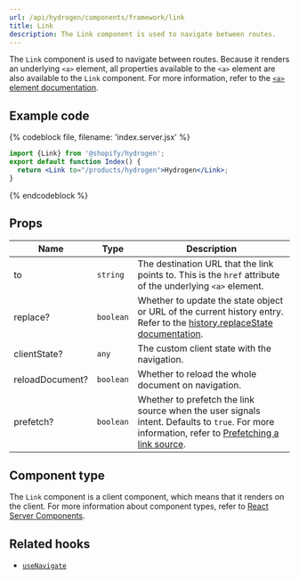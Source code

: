 ```yaml
---
url: /api/hydrogen/components/framework/link
title: Link
description: The Link component is used to navigate between routes.
---
```


The `Link` component is used to navigate between routes. Because it renders an underlying `<a>` element, all properties available to the `<a>` element are also available to the `Link` component. For more information, refer to the [`<a>` element documentation](https://developer.mozilla.org/en-US/docs/Web/HTML/Element/a#attributes).

## Example code

{% codeblock file, filename: 'index.server.jsx' %}

```jsx
import {Link} from '@shopify/hydrogen';
export default function Index() {
  return <Link to="/products/hydrogen">Hydrogen</Link>;
}
```

{% endcodeblock %}

## Props

| Name            | Type                 | Description                                                                                                                                                                                                                |
| --------------- | -------------------- | -------------------------------------------------------------------------------------------------------------------------------------------------------------------------------------------------------------------------- |
| to              | <code>string</code>  | The destination URL that the link points to. This is the `href` attribute of the underlying `<a>` element.                                                                                                                 |
| replace?        | <code>boolean</code> | Whether to update the state object or URL of the current history entry. Refer to the [history.replaceState documentation](https://developer.mozilla.org/en-US/docs/Web/API/History/replaceState).                          |
| clientState?    | <code>any</code>     | The custom client state with the navigation.                                                                                                                                                                               |
| reloadDocument? | <code>boolean</code> | Whether to reload the whole document on navigation.                                                                                                                                                                        |
| prefetch?       | <code>boolean</code> | Whether to prefetch the link source when the user signals intent. Defaults to `true`. For more information, refer to [Prefetching a link source](/custom-storefronts/hydrogen/framework/routes#prefetching-a-link-source). |

## Component type

The `Link` component is a client component, which means that it renders on the client. For more information about component types, refer to [React Server Components](/custom-storefronts/hydrogen/framework/react-server-components).

## Related hooks

- [`useNavigate`](/api/hydrogen/hooks/framework/usenavigate)
